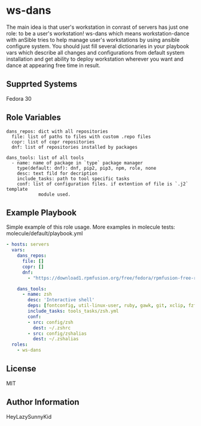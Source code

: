 ws-dans
=========

The main idea is that user's workstation in conrast of servers has just one
role: to be a user's workstation! ws-dans which means workstation-dance with
anSible tries to help manage user's workstations by using ansible configure
system. You should just fill several dictionaries in your playbook vars which
describe all changes and configurations from default system installation and get
ability to deploy workstation wherever you want and dance at appearing free time
in result.

Supprted Systems
----------------

Fedora 30

Role Variables
--------------

```
dans_repos: dict with all repositories
  file: list of paths to files with custom .repo files
  copr: list of copr repositories
  dnf: list of repositories installed by packages

dans_tools: list of all tools
  - name: name of package in `type` package manager
    type(default: dnf): dnf, pip2, pip3, npm, role, none 
    desc: text fild for decription
    include_tasks: path to tool specific tasks
    conf: list of configuration files. if extention of file is `.j2` template
            module used.
```

Example Playbook
----------------

Simple example of this role usage.
More examples in molecule tests: molecule/default/playbook.yml

```yaml
- hosts: servers
  vars:
    dans_repos:
      file: []
      copr: []
      dnf:
        - "https://download1.rpmfusion.org/free/fedora/rpmfusion-free-release-{{ ansible_distribution_version }}.noarch.rpm"  # noqa 204

    dans_tools:
      - name: zsh
        desc: 'Interactive shell'
        deps: [fontconfig, util-linux-user, ruby, gawk, git, xclip, fzf]
        include_tasks: tools_tasks/zsh.yml
        conf:
        - src: config/zsh
          dest: ~/.zshrc
        - src: config/zshalias
          dest: ~/.zshalias
  roles:
    - ws-dans
```

License
-------

MIT

Author Information
------------------

HeyLazySunnyKid
